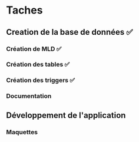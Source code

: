 # Taches
## Creation de la base de données ✅
### Création de MLD ✅
### Création des tables ✅
### Création des triggers ✅
### Documentation
## Développement de l'application
### Maquettes
